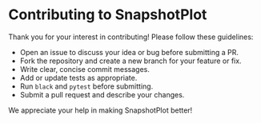 # Contributing to SnapshotPlot

Thank you for your interest in contributing! Please follow these guidelines:

- Open an issue to discuss your idea or bug before submitting a PR.
- Fork the repository and create a new branch for your feature or fix.
- Write clear, concise commit messages.
- Add or update tests as appropriate.
- Run `black` and `pytest` before submitting.
- Submit a pull request and describe your changes.

We appreciate your help in making SnapshotPlot better! 